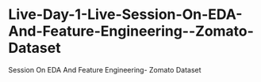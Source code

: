 # Live-Day-1-Live-Session-On-EDA-And-Feature-Engineering--Zomato-Dataset
Session On EDA And Feature Engineering- Zomato Dataset

